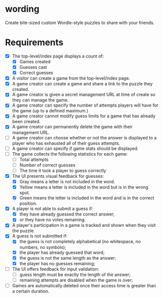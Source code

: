 # wording

Create bite-sized custom Wordle-style puzzles to share with your
friends.

# Requirements

- [x] The top-level/index page displays a count of:
  - [x] Games created
  - [x] Guesses cast
  - [x] Correct guesses
- [x] A visitor can create a game from the top-level/index page.
- [x] A game creator can create a game and share a link to the puzzle they
      created.
- [x] A game creator is given a secret management URL at time of create so
      they can manage the game.
- [x] A game creator can specify the number of attempts players will have for
      the game (up to a defined maximum.)
- [x] A game creator cannot modify guess limits for a game that has already
      been created.
- [x] A game creator can permanently delete the game with their management URL.
- [ ] A game creator can choose whether or not the answer is displayed to a
      player who has exhausted all of their guess attempts.
- [ ] A game creator can specify if game stats should be displayed.
- [ ] The game collects the following statistics for each game:
  - [ ] Total attempts
  - [ ] Number of correct guesses
  - [ ] The time it took a player to guess correctly
- [x] The UI presents visual feedback for guesses:
  - [x] Gray means a letter is not included in the word.
  - [x] Yellow means a letter is included in the word but is in the wrong
  spot.
  - [x] Green means the letter is included in the word and is in the correct
position.
- [x] A player is not able to submit a guess if:
  - [x] they have already guessed the correct answer;
  - [x] or they have no votes remaining.
- [x] A player's participation in a game is tracked and shown when they visit
      the puzzle.
- [x] A guess is not submitted if:
  - [x] the guess is not completely alphabetical (no whitespace, no numbers,
        no symbols);
  - [x] the player has already guessed that word;
  - [x] the guess is not the same length as the answer;
  - [x] the player has no guesses remaining;
- [ ] The UI offers feedback for input validation:
  - [ ] guess length must be exactly the length of the answer;
  - [ ] remaining attempts are disabled when the game is over;
- [ ] Games are automatically deleted once their access time is greater than
      a certain duration.
